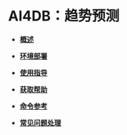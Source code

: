 # AI4DB：趋势预测<a name="ZH-CN_TOPIC_0000001195431216"></a>

-   **[概述](概述-10.md)**  

-   **[环境部署](环境部署-11.md)**  

-   **[使用指导](使用指导-12.md)**  

-   **[获取帮助](获取帮助-13.md)**  

-   **[命令参考](命令参考-14.md)**  

-   **[常见问题处理](常见问题处理-15.md)**  


